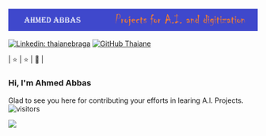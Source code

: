 [![Header](https://github.com/ahmedabbaszaidi/ahmedabbaszaidi/blob/main/header.png "Header")](https://billkul.com)

<!--[![Twitter: ThaiiBraga](https://img.shields.io/twitter/follow/ThaiiBraga?style=social)](https://twitter.com/ThaiiBraga) -->

[![Linkedin: thaianebraga](https://img.shields.io/badge/-thaianebraga-blue?style=flat-square&logo=Linkedin&logoColor=white&link=https://www.linkedin.com/in/thaianebraga/)](https://www.linkedin.com/in/ahmedabbaszaidi/)
[![GitHub Thaiane](https://img.shields.io/github/followers/thaiane?label=follow&style=social)](https://github.com/ahmedabbaszaidi/ahmedabbaszaidi)

| :star:  | :star:  | :dizzy:  |
### Hi, I'm Ahmed Abbas 
Glad to see you here for contributing your efforts in learing A.I. Projects.
![visitors](https://visitor-badge.glitch.me/badge?page_id=page.id)

<img height="180em" src="https://github-readme-stats.vercel.app/api?username=ahmedabbaszaidi&show_icons=true&hide_border=true&&count_private=true&include_all_commits=true" />


<!--START_SECTION:waka-->
<!--END_SECTION:waka-->


<!--
**ahmedabbaszaidi/ahmedabbaszaidi** is a ✨ _special_ ✨ repository because its `README.md` (this file) appears on your GitHub profile.

Here are some ideas to get you started:

- 🔭 I’m currently working on ...
- 🌱 I’m currently learning ...
- 👯 I’m looking to collaborate on ...
- 🤔 I’m looking for help with ...
- 💬 Ask me about ...
- 📫 How to reach me: ...
- 😄 Pronouns: ...
- ⚡ Fun fact: ...
-->
